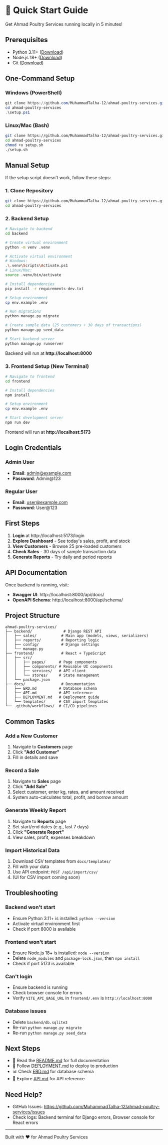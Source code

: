 # 🚀 Quick Start Guide

Get Ahmad Poultry Services running locally in 5 minutes!

## Prerequisites

- Python 3.11+ ([Download](https://www.python.org/downloads/))
- Node.js 18+ ([Download](https://nodejs.org/))
- Git ([Download](https://git-scm.com/downloads))

## One-Command Setup

### Windows (PowerShell)
```powershell
git clone https://github.com/MuhammadTalha-12/ahmad-poultry-services.git
cd ahmad-poultry-services
.\setup.ps1
```

### Linux/Mac (Bash)
```bash
git clone https://github.com/MuhammadTalha-12/ahmad-poultry-services.git
cd ahmad-poultry-services
chmod +x setup.sh
./setup.sh
```

## Manual Setup

If the setup script doesn't work, follow these steps:

### 1. Clone Repository
```bash
git clone https://github.com/MuhammadTalha-12/ahmad-poultry-services.git
cd ahmad-poultry-services
```

### 2. Backend Setup

```bash
# Navigate to backend
cd backend

# Create virtual environment
python -m venv .venv

# Activate virtual environment
# Windows:
.\.venv\Scripts\Activate.ps1
# Linux/Mac:
source .venv/bin/activate

# Install dependencies
pip install -r requirements-dev.txt

# Setup environment
cp env.example .env

# Run migrations
python manage.py migrate

# Create sample data (25 customers + 30 days of transactions)
python manage.py seed_data

# Start backend server
python manage.py runserver
```

Backend will run at **http://localhost:8000**

### 3. Frontend Setup (New Terminal)

```bash
# Navigate to frontend
cd frontend

# Install dependencies
npm install

# Setup environment
cp env.example .env

# Start development server
npm run dev
```

Frontend will run at **http://localhost:5173**

## Login Credentials

### Admin User
- **Email**: admin@example.com
- **Password**: Admin@123

### Regular User
- **Email**: user@example.com
- **Password**: User@123

## First Steps

1. **Login** at http://localhost:5173/login
2. **Explore Dashboard** - See today's sales, profit, and stock
3. **View Customers** - Browse 25 pre-loaded customers
4. **Check Sales** - 30 days of sample transaction data
5. **Generate Reports** - Try daily and period reports

## API Documentation

Once backend is running, visit:
- **Swagger UI**: http://localhost:8000/api/docs/
- **OpenAPI Schema**: http://localhost:8000/api/schema/

## Project Structure

```
ahmad-poultry-services/
├── backend/              # Django REST API
│   ├── sales/           # Main app (models, views, serializers)
│   ├── reports/         # Reporting logic
│   ├── config/          # Django settings
│   └── manage.py
├── frontend/            # React + TypeScript
│   ├── src/
│   │   ├── pages/      # Page components
│   │   ├── components/ # Reusable UI components
│   │   ├── services/   # API client
│   │   └── stores/     # State management
│   └── package.json
├── docs/                # Documentation
│   ├── ERD.md          # Database schema
│   ├── API.md          # API reference
│   ├── DEPLOYMENT.md   # Deployment guide
│   └── templates/      # CSV import templates
└── .github/workflows/  # CI/CD pipelines
```

## Common Tasks

### Add a New Customer
1. Navigate to **Customers** page
2. Click **"Add Customer"**
3. Fill in details and save

### Record a Sale
1. Navigate to **Sales** page
2. Click **"Add Sale"**
3. Select customer, enter kg, rates, and amount received
4. System auto-calculates total, profit, and borrow amount

### Generate Weekly Report
1. Navigate to **Reports** page
2. Set start/end dates (e.g., last 7 days)
3. Click **"Generate Report"**
4. View sales, profit, expenses breakdown

### Import Historical Data
1. Download CSV templates from `docs/templates/`
2. Fill with your data
3. Use API endpoint: `POST /api/import/csv/`
4. (UI for CSV import coming soon)

## Troubleshooting

### Backend won't start
- Ensure Python 3.11+ is installed: `python --version`
- Activate virtual environment first
- Check if port 8000 is available

### Frontend won't start
- Ensure Node.js 18+ is installed: `node --version`
- Delete `node_modules` and `package-lock.json`, then `npm install`
- Check if port 5173 is available

### Can't login
- Ensure backend is running
- Check browser console for errors
- Verify `VITE_API_BASE_URL` in `frontend/.env` is `http://localhost:8000`

### Database issues
- Delete `backend/db.sqlite3`
- Re-run `python manage.py migrate`
- Re-run `python manage.py seed_data`

## Next Steps

- 📖 Read the [README.md](README.md) for full documentation
- 🚀 Follow [DEPLOYMENT.md](docs/DEPLOYMENT.md) to deploy to production
- 📊 Check [ERD.md](docs/ERD.md) for database schema
- 🔌 Explore [API.md](docs/API.md) for API reference

## Need Help?

- GitHub Issues: https://github.com/MuhammadTalha-12/ahmad-poultry-services/issues
- Check logs: Backend terminal for Django errors, Browser console for React errors

---

Built with ❤️ for Ahmad Poultry Services

